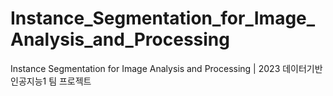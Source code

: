 # Instance_Segmentation_for_Image_Analysis_and_Processing
Instance Segmentation for Image Analysis and Processing | 2023 데이터기반 인공지능1 팀 프로젝트

